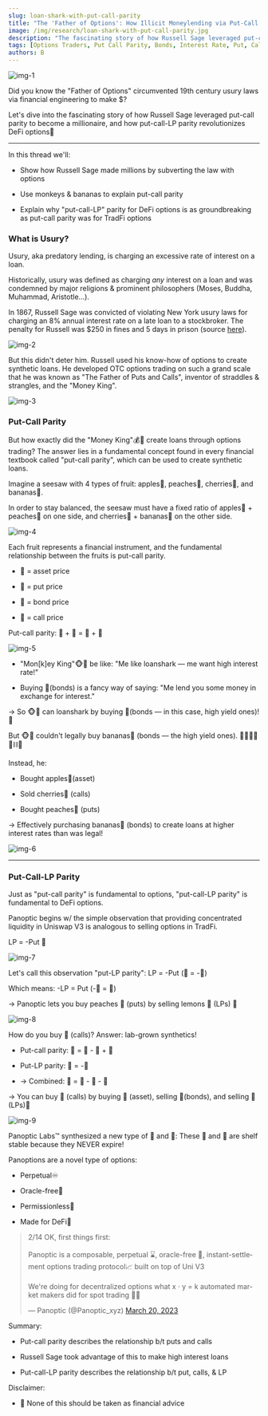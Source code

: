 ```yaml
---
slug: loan-shark-with-put-call-parity
title: "The 'Father of Options': How Illicit Moneylending via Put-Call Parity Made a Millionaire"
image: /img/research/loan-shark-with-put-call-parity.jpg
description: "The fascinating story of how Russell Sage leveraged put-call parity to become a millionaire, and how put-call-LP parity revolutionizes DeFi options"
tags: [Options Traders, Put Call Parity, Bonds, Interest Rate, Put, Call]
authors: B
---
```

![img-1](./img-1.jpg)

Did you know the "Father of Options" circumvented 19th century usury laws via financial engineering to make $?

Let's dive into the fascinating story of how Russell Sage leveraged put-call parity to become a millionaire, and how put-call-LP parity revolutionizes DeFi options🧵

<!--truncate-->

----------

In this thread we'll:

-   Show how Russell Sage made millions by subverting the law with options
    
-   Use monkeys & bananas to explain put-call parity
    
-   Explain why "put-call-LP" parity for DeFi options is as groundbreaking as put-call parity was for TradFi options
    

### What is Usury?

Usury, aka predatory lending, is charging an excessive rate of interest on a loan.

Historically, usury was defined as charging *any* interest on a loan and was condemned by major religions & prominent philosophers (Moses, Buddha, Muhammad, Aristotle...).

In 1867, Russell Sage was convicted of violating New York usury laws for charging an 8% annual interest rate on a late loan to a stockbroker. The penalty for Russell was $250 in fines and 5 days in prison (source [here](https://www.researchgate.net/publication/314457982_Derivatives_and_Usury_The_Role_of_Options_in_Transactions_Used_to_Act_in_Fraud_of_the_Law)).

![img-2](./img-2.png)

But this didn't deter him. Russell used his know-how of options to create synthetic loans. He developed OTC options trading on such a grand scale that he was known as "The Father of Puts and Calls", inventor of straddles & strangles, and the "Money King".

![img-3](./img-3.jpg)

### Put-Call Parity
But how exactly did the "Money King"💰👑 create loans through options trading? The answer lies in a fundamental concept found in every financial textbook called "put-call parity", which can be used to create synthetic loans.

Imagine a seesaw with 4 types of fruit: apples🍏, peaches🍑, cherries🍒, and bananas🍌.

In order to stay balanced, the seesaw must have a fixed ratio of apples🍏 + peaches🍑 on one side, and cherries🍒 + bananas🍌 on the other side.

![img-4](./img-4.gif)

Each fruit represents a financial instrument, and the fundamental relationship between the fruits is put-call parity.

-   🍏 = asset price
    
-   🍑 = put price
    
-   🍌 = bond price
    
-   🍒 = call price
    

Put-call parity: 🍏 + 🍑 = 🍌 + 🍒

![img-5](./img-5.jpg)

-   "Mon[k]ey King"🐵👑 be like: "Me like loanshark — me want high interest rate!"
    
-   Buying 🍌(bonds) is a fancy way of saying: "Me lend you some money in exchange for interest."
    

→ So 🐵👑 can loanshark by buying 🍌(bonds — in this case, high yield ones)! 🤯

But 🐵👑 couldn't legally buy bananas🍌 (bonds — the high yield ones). 🚩🚩🚩🐵👑⛓️👮

Instead, he:

-   Bought apples🍏(asset)
    
-   Sold cherries🍒 (calls)
    
-   Bought peaches🍑 (puts)
    

→ Effectively purchasing bananas🍌 (bonds) to create loans at higher interest rates than was legal!

![img-6](./img-6.png)

----------
### Put-Call-LP Parity
Just as "put-call parity" is fundamental to options, "put-call-LP parity" is fundamental to DeFi options.

Panoptic begins w/ the simple observation that providing concentrated liquidity in Uniswap V3 is analogous to selling options in TradFi.

LP = -Put 🤯

![img-7](./img-7.png)

Let's call this observation "put-LP parity": LP = -Put (🍋 = -🍑)

Which means: -LP = Put (-🍋 = 🍑)

→ Panoptic lets you buy peaches 🍑 (puts) by selling lemons 🍋 (LPs) 🤯

![img-8](./img-8.png)

How do you buy 🍒 (calls)? Answer: lab-grown synthetics!

-   Put-call parity: 🍒 = 🍏 - 🍌 + 🍑
    
-   Put-LP parity: 🍑 = -🍋
    
-   → Combined: 🍒 = 🍏 - 🍌 - 🍋
    

→ You can buy 🍒 (calls) by buying 🍏 (asset), selling 🍌(bonds), and selling 🍋 (LPs)🤯

![img-9](./img-9.jpg)

Panoptic Labs™ synthesized a new type of 🍑 and 🍒: These 🍑 and 🍒 are shelf stable because they NEVER expire!

Panoptions are a novel type of options:

-   Perpetual♾️
    
-   Oracle-free🔮
    
-   Permissionless🤠
    
-   Made for DeFi🔑
    
<blockquote class="twitter-tweet" data-conversation="none"><p lang="en" dir="ltr">2/14 OK, first things first:<br/><br/>Panoptic is a composable, perpetual ⌛️, oracle-free 🔮, instant-settlement options trading protocol📈 built on top of Uni V3<br/><br/>We&#39;re doing for decentralized options what x · y = k automated market makers did for spot trading 🎯🔥</p>&mdash; Panoptic (@Panoptic_xyz) <a href="https://twitter.com/Panoptic_xyz/status/1637861610114134016?ref_src=twsrc%5Etfw">March 20, 2023</a></blockquote> <script async src="https://platform.twitter.com/widgets.js" charset="utf-8"></script>

Summary:

-   Put-call parity describes the relationship b/t puts and calls
    
-   Russell Sage took advantage of this to make high interest loans
    
-   Put-call-LP parity describes the relationship b/t put, calls, & LP
    

Disclaimer:

-   📢 None of this should be taken as financial advice
